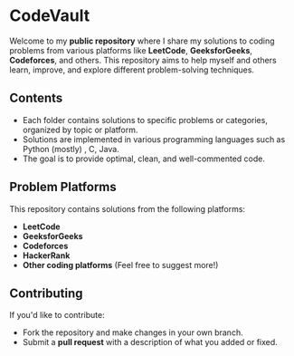 # CodeVault

Welcome to my **public repository** where I share my solutions to coding problems from various platforms like **LeetCode**, **GeeksforGeeks**, **Codeforces**, and others. This repository aims to help myself and others learn, improve, and explore different problem-solving techniques.

## Contents
- Each folder contains solutions to specific problems or categories, organized by topic or platform.
- Solutions are implemented in various programming languages such as Python (mostly) , C, Java.
- The goal is to provide optimal, clean, and well-commented code.

## Problem Platforms
This repository contains solutions from the following platforms:
- **LeetCode**
- **GeeksforGeeks**
- **Codeforces**
- **HackerRank**
- **Other coding platforms** (Feel free to suggest more!)

## Contributing
If you'd like to contribute:
- Fork the repository and make changes in your own branch.
- Submit a **pull request** with a description of what you added or fixed.
